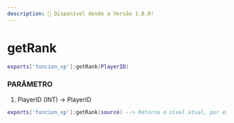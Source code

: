 ```yaml
---
description: 🔧 Disponível desde a Versão 1.0.0!
---
```


# getRank

```lua title="Export Syntax"
exports['tuncion_xp']:getRank(PlayerID)
```

### PARÂMETRO

1. PlayerID <span className="color-blue">(INT)</span> <span className="color-orange">-> PlayerID</span>

```lua
exports['tuncion_xp']:getRank(source) --> Retorna o nível atual, por exemplo, 5
```